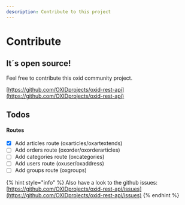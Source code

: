 ```yaml
---
description: Contribute to this project
---
```


# Contribute

## It´s open source!

Feel free to contribute this oxid community project.

[https://github.com/OXIDprojects/oxid-rest-api](https://github.com/OXIDprojects/oxid-rest-api)

## Todos

#### Routes

* [x] Add articles route \(oxarticles/oxartextends\)
* [ ] Add orders route \(oxorder/oxorderarticles\)
* [ ] Add categories route \(oxcategories\)
* [ ] Add users route \(oxuser/oxaddress\)
* [ ] Add groups route \(oxgroups\)

{% hint style="info" %}
Also have a look to the github issues: [https://github.com/OXIDprojects/oxid-rest-api/issues](https://github.com/OXIDprojects/oxid-rest-api/issues)
{% endhint %}



